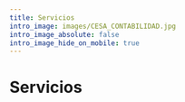 ```yaml
---
title: Servicios
intro_image: images/CESA_CONTABILIDAD.jpg
intro_image_absolute: false
intro_image_hide_on_mobile: true
---
```



# Servicios
